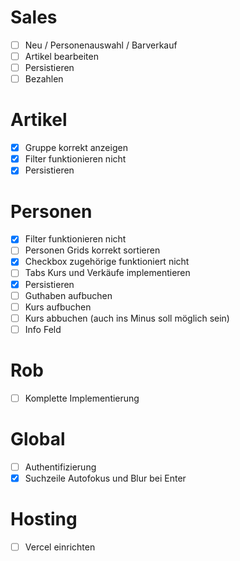 # Sales
- [ ] Neu / Personenauswahl / Barverkauf 
- [ ] Artikel bearbeiten 
- [ ] Persistieren 
- [ ] Bezahlen 

# Artikel
- [x] Gruppe korrekt anzeigen
- [x] Filter funktionieren nicht 
- [x] Persistieren 

# Personen
- [x] Filter funktionieren nicht
- [ ] Personen Grids korrekt sortieren 
- [x] Checkbox zugehörige funktioniert nicht 
- [ ] Tabs Kurs und Verkäufe implementieren 
- [x] Persistieren 
- [ ] Guthaben aufbuchen 
- [ ] Kurs aufbuchen
- [ ] Kurs abbuchen (auch ins Minus soll möglich sein) 
- [ ] Info Feld 

# Rob
- [ ] Komplette Implementierung 

# Global
- [ ] Authentifizierung 
- [x] Suchzeile Autofokus und Blur bei Enter 

# Hosting
- [ ] Vercel einrichten